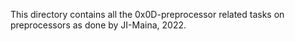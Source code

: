 This directory contains all the 0x0D-preprocessor related tasks on preprocessors as done by JI-Maina, 2022.
